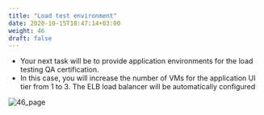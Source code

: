 ```yaml
---
title: "Load test environment​"
date: 2020-10-15T18:47:14+03:00
weight: 46
draft: false
---
```


* Your next task will be to provide application environments for the load testing QA certification. 
* In this case, you will increase the number of VMs for the application UI tier from 1 to 3. The ELB load balancer will be automatically configured

![46_page](/images/module1/46_page.png)